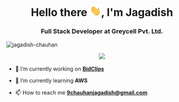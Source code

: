 <h1 align="center">Hello there <img src="https://github.com/jagadish-chauhan/jagadish-chauhan/blob/main/assets/wave.gif?raw=true" width="30px">, I'm Jagadish</h1>

<h3 align="center"/>Full Stack Developer at Greycell Pvt. Ltd.</h3>

<p align="left"> <img src="https://komarev.com/ghpvc/?username=jagadish-chauhan&label=Profile%20views&color=0e75b6&style=flat" alt="jagadish-chauhan" /> </p>

<div> <p align="center">
  <img alig src="https://github-profile-trophy.vercel.app/?username=jagadish-chauhan&margin-w=10&no-bg=true" />
</p> </div>


- 🔭 I’m currently working on **[BidClips](https://bidclips.com/)**

- 🌱 I’m currently learning **AWS**

- 📫 How to reach me **9chauhanjagadish@gmail.com**

